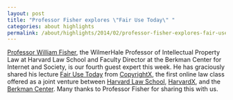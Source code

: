 ```yaml
---
layout: post
title: "Professor Fisher explores \"Fair Use Today\" "
categories: about highlights
permalink: /about/highlights/2014/02/professor-fisher-explores-fair-use-today/index.html
---
```

<p><a href="http://www.law.harvard.edu/faculty/directory/10270/Fisher">Professor William Fisher</a>, the WilmerHale Professor of Intellectual Property Law at Harvard Law School and Faculty Director at the Berkman Center for Internet and Society, is our fourth guest expert this week. He has graciously shared his lecture&nbsp;<a href="http://blogs.law.harvard.edu/copyrightosc/2014/02/27/fair-use-week-day-four-featuring-professor-william-fishers-copyrightx-class/">Fair Use Today</a>&nbsp;from <a href="http://copyx.org/">CopyrightX</a>, the first online law class offered as a joint venture between <a href="http://www.law.harvard.edu/">Harvard Law School</a>, <a href="https://www.edx.org/school/harvardx">HarvardX</a>, and the <a href="http://cyber.law.harvard.edu/">Berkman Center</a>. Many thanks to Professor Fisher for sharing this with us.</p>